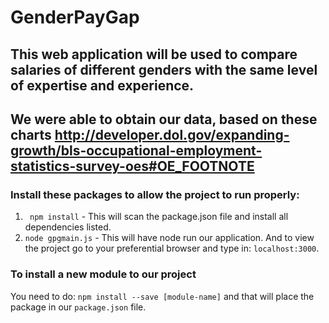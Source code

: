 GenderPayGap
============

## This web application will be used to compare salaries of different genders with the same level of expertise and experience.
## We were able to obtain our data, based on these charts http://developer.dol.gov/expanding-growth/bls-occupational-employment-statistics-survey-oes#OE_FOOTNOTE

### Install these packages to allow the project to run properly:  
1. ` npm install` - This will scan the package.json file and install all dependencies listed. 
2. `node gpgmain.js` - This will have node run our application. And to view the project go to your preferential browser and type in: `localhost:3000`.

### To install a new module to our project
You need to do: `npm install --save [module-name]` and that will place the package in our `package.json` file.

